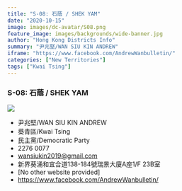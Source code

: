 ```yaml
---
title: "S-08: 石蔭 / SHEK YAM"
date: "2020-10-15"
image: images/dc-avatar/S08.png
feature_image: images/backgrounds/wide-banner.jpg
author: "Hong Kong Districts Info"
summary: "尹兆堅/WAN SIU KIN ANDREW"
iframe: "https://www.facebook.com/AndrewWanbulletin/"
categories: ["New Territories"]
tags: ["Kwai Tsing"]
---
```


### S-08: 石蔭 / SHEK YAM  
![](/images/dc-avatar/S08.png)  

 - 尹兆堅/WAN SIU KIN ANDREW  
 - 葵青區/Kwai Tsing  
 - 民主黨/Democratic Party  
 - 2276 0077  
 - wansiukin2019@gmail.com  
 - 新界葵涌和宜合道138-184號瑞景大廈A座1/F 23B室  
 - [No other website provided]  
 - https://www.facebook.com/AndrewWanbulletin/
